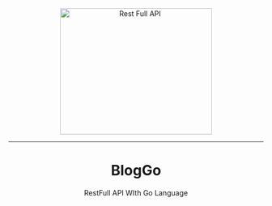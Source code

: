 <div align="center">
    <img src="https://www.payoda.com/wp-content/uploads/2021/05/1_mbP4Bjrs8Hshx7IgjsUNSg.jpeg" width="300" height="250" alt="Rest Full API" />    
</div>

---

<div align="center">
    <h1>BlogGo</h1>
    <p>RestFull API WIth Go Language</p>
</div>